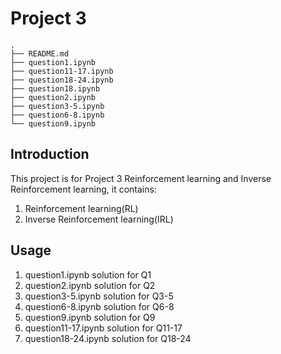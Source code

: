 Project 3
===

```
.
├── README.md
├── question1.ipynb
├── question11-17.ipynb
├── question18-24.ipynb
├── question18.ipynb
├── question2.ipynb
├── question3-5.ipynb
├── question6-8.ipynb
└── question9.ipynb
```

Introduction
---
This project is for Project 3 Reinforcement learning and Inverse Reinforcement learning, it contains:
1. Reinforcement learning(RL)
2. Inverse Reinforcement learning(IRL)

Usage
---
1. question1.ipynb solution for Q1
2. question2.ipynb solution for Q2
3. question3-5.ipynb solution for Q3-5
4. question6-8.ipynb solution for Q6-8
5. question9.ipynb solution for Q9
6. question11-17.ipynb solution for Q11-17
7. question18-24.ipynb solution for Q18-24
